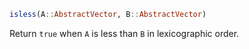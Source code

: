 ```julia
isless(A::AbstractVector, B::AbstractVector)
```

Return `true` when `A` is less than `B` in lexicographic order.

